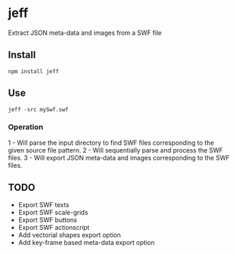 # jeff

Extract JSON meta-data and images from a SWF file

## Install

`npm install jeff`

## Use

`jeff -src mySwf.swf`

### Operation

1 - Will parse the input directory to find SWF files corresponding to the given source file pattern.
2 - Will sequentially parse and process the SWF files.
3 - Will export JSON meta-data and images corresponding to the SWF files.

## TODO

* Export SWF texts
* Export SWF scale-grids
* Export SWF buttons
* Export SWF actionscript
* Add vectorial shapes export option
* Add key-frame based meta-data export option